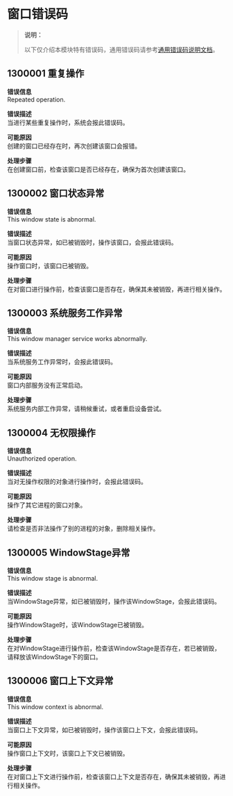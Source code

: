 # 窗口错误码

> **说明：**
>
> 以下仅介绍本模块特有错误码，通用错误码请参考[通用错误码说明文档](errorcode-universal.md)。

## 1300001 重复操作
**错误信息**<br>
Repeated operation.

**错误描述**<br>
当进行某些重复操作时，系统会报此错误码。

**可能原因**<br>
创建的窗口已经存在时，再次创建该窗口会报错。

**处理步骤**<br>
在创建窗口前，检查该窗口是否已经存在，确保为首次创建该窗口。

## 1300002 窗口状态异常
**错误信息**<br>
This window state is abnormal.

**错误描述**<br>
当窗口状态异常，如已被销毁时，操作该窗口，会报此错误码。

**可能原因**<br>
操作窗口时，该窗口已被销毁。

**处理步骤**<br>
在对窗口进行操作前，检查该窗口是否存在，确保其未被销毁，再进行相关操作。

## 1300003 系统服务工作异常
**错误信息**<br>
This window manager service works abnormally.

**错误描述**<br>
当系统服务工作异常时，会报此错误码。

**可能原因**<br>
窗口内部服务没有正常启动。

**处理步骤**<br>
系统服务内部工作异常，请稍候重试，或者重启设备尝试。

## 1300004 无权限操作
**错误信息**<br>
Unauthorized operation.

**错误描述**<br>
当对无操作权限的对象进行操作时，会报此错误码。

**可能原因**<br>
操作了其它进程的窗口对象。

**处理步骤**<br>
请检查是否非法操作了别的进程的对象，删除相关操作。

## 1300005 WindowStage异常
**错误信息**<br>
This window stage is abnormal.

**错误描述**<br>
当WindowStage异常，如已被销毁时，操作该WindowStage，会报此错误码。

**可能原因**<br>
操作WindowStage时，该WindowStage已被销毁。

**处理步骤**<br>
在对WindowStage进行操作前，检查该WindowStage是否存在，若已被销毁，请释放该WindowStage下的窗口。

## 1300006 窗口上下文异常
**错误信息**<br>
This window context is abnormal.

**错误描述**<br>
当窗口上下文异常，如已被销毁时，操作该窗口上下文，会报此错误码。

**可能原因**<br>
操作窗口上下文时，该窗口上下文已被销毁。

**处理步骤**<br>
在对窗口上下文进行操作前，检查该窗口上下文是否存在，确保其未被销毁，再进行相关操作。
